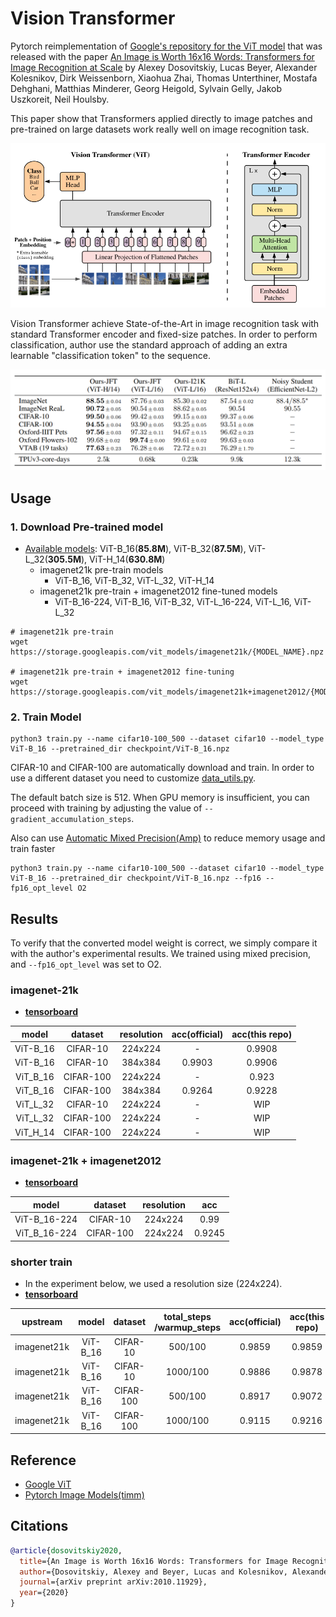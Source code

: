 # Vision Transformer
Pytorch reimplementation of [Google's repository for the ViT model](https://github.com/google-research/vision_transformer) that was released with the paper [An Image is Worth 16x16 Words: Transformers for Image Recognition at Scale](https://arxiv.org/abs/2010.11929) by Alexey Dosovitskiy, Lucas Beyer, Alexander Kolesnikov, Dirk Weissenborn, Xiaohua Zhai, Thomas Unterthiner, Mostafa Dehghani, Matthias Minderer, Georg Heigold, Sylvain Gelly, Jakob Uszkoreit, Neil Houlsby.

This paper show that Transformers applied directly to image patches and pre-trained on large datasets work really well on image recognition task.

![fig1](./img/figure1.png)

Vision Transformer achieve State-of-the-Art in image recognition task with standard Transformer encoder and fixed-size patches. In order to perform classification, author use the standard approach of adding an extra learnable "classification token" to the sequence.

![fig2](./img/figure2.png)


## Usage
### 1. Download Pre-trained model
* [Available models](https://console.cloud.google.com/storage/vit_models/): ViT-B_16(**85.8M**), ViT-B_32(**87.5M**), ViT-L_32(**305.5M**), ViT-H_14(**630.8M**)
  * imagenet21k pre-train models
    * ViT-B_16, ViT-B_32, ViT-L_32, ViT-H_14
  * imagenet21k pre-train + imagenet2012 fine-tuned models
    * ViT-B_16-224, ViT-B_16, ViT-B_32, ViT-L_16-224, ViT-L_16, ViT-L_32
```
# imagenet21k pre-train
wget https://storage.googleapis.com/vit_models/imagenet21k/{MODEL_NAME}.npz

# imagenet21k pre-train + imagenet2012 fine-tuning
wget https://storage.googleapis.com/vit_models/imagenet21k+imagenet2012/{MODEL_NAME}.npz
```

### 2. Train Model
```
python3 train.py --name cifar10-100_500 --dataset cifar10 --model_type ViT-B_16 --pretrained_dir checkpoint/ViT-B_16.npz
```
CIFAR-10 and CIFAR-100 are automatically download and train. In order to use a different dataset you need to customize [data_utils.py](./utils/data_utils.py).

The default batch size is 512. When GPU memory is insufficient, you can proceed with training by adjusting the value of `--gradient_accumulation_steps`.

Also can use [Automatic Mixed Precision(Amp)](https://nvidia.github.io/apex/amp.html) to reduce memory usage and train faster
```
python3 train.py --name cifar10-100_500 --dataset cifar10 --model_type ViT-B_16 --pretrained_dir checkpoint/ViT-B_16.npz --fp16 --fp16_opt_level O2
```



## Results
To verify that the converted model weight is correct, we simply compare it with the author's experimental results. We trained using mixed precision, and `--fp16_opt_level` was set to O2.

### imagenet-21k
* [**tensorboard**](https://tensorboard.dev/experiment/Xo43kvEZQ2G72VQlvtWcPg/#scalars)

|  model   |  dataset  | resolution | acc(official) | acc(this repo) |
|:--------:|:---------:|:----------:|:-------------:|:--------------:|
| ViT-B_16 | CIFAR-10  |  224x224   |       -       |     0.9908     |
| ViT-B_16 | CIFAR-10  |  384x384   |    0.9903     |     0.9906     |
| ViT_B_16 | CIFAR-100 |  224x224   |       -       |     0.923      |
| ViT_B_16 | CIFAR-100 |  384x384   |    0.9264     |     0.9228     |
| ViT_L_32 | CIFAR-10  |  224x224   |       -       |      WIP       |
| ViT_L_32 | CIFAR-100 |  224x224   |       -       |      WIP       |
| ViT_H_14 | CIFAR-100 |  224x224   |       -       |      WIP       |

### imagenet-21k + imagenet2012
* [**tensorboard**](https://tensorboard.dev/experiment/iwcA1CRKQMSP2RjMfjVyOw/#scalars)

|    model     |  dataset  | resolution |  acc   |
|:------------:|:---------:|:----------:|:------:|
| ViT-B_16-224 | CIFAR-10  |  224x224   |  0.99  |
| ViT_B_16-224 | CIFAR-100 |  224x224   | 0.9245 |


### shorter train
* In the experiment below, we used a resolution size (224x224).
* [**tensorboard**](https://tensorboard.dev/experiment/lpknnMpHRT2qpVrSZi10Ag/)

|  upstream   |  model   |  dataset  | total_steps /warmup_steps | acc(official) | acc(this repo) |
|:-----------:|:--------:|:---------:|:-------------------------:|:-------------:|:--------------:|
| imagenet21k | ViT-B_16 | CIFAR-10  |          500/100          |    0.9859     |     0.9859     |
| imagenet21k | ViT-B_16 | CIFAR-10  |         1000/100          |    0.9886     |     0.9878     |
| imagenet21k | ViT-B_16 | CIFAR-100 |          500/100          |    0.8917     |     0.9072     |
| imagenet21k | ViT-B_16 | CIFAR-100 |         1000/100          |    0.9115     |     0.9216     |


## Reference
* [Google ViT](https://github.com/google-research/vision_transformer)
* [Pytorch Image Models(timm)](https://github.com/rwightman/pytorch-image-models)


## Citations

```bibtex
@article{dosovitskiy2020,
  title={An Image is Worth 16x16 Words: Transformers for Image Recognition at Scale},
  author={Dosovitskiy, Alexey and Beyer, Lucas and Kolesnikov, Alexander and Weissenborn, Dirk and Zhai, Xiaohua and Unterthiner, Thomas and  Dehghani, Mostafa and Minderer, Matthias and Heigold, Georg and Gelly, Sylvain and Uszkoreit, Jakob and Houlsby, Neil},
  journal={arXiv preprint arXiv:2010.11929},
  year={2020}
}
```
